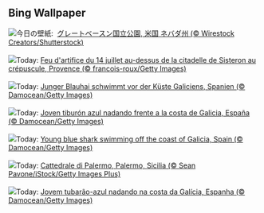 ## Bing Wallpaper
![](https://www.bing.com/th?id=OHR.PerseidsPine_JA-JP0980673364_UHD.jpg&w=1000)今日の壁紙: &nbsp;[グレートベースン国立公園, 米国 ネバダ州 (© Wirestock Creators/Shutterstock)](https://www.bing.com/th?id=OHR.PerseidsPine_JA-JP0980673364_UHD.jpg)
<br><br/>
![](https://www.bing.com/th?id=OHR.BastilleDayCelebration_FR-FR1452357775_UHD.jpg&w=1000)Today: [Feu d'artifice du 14 juillet au-dessus de la citadelle de Sisteron au crépuscule, Provence (© francois-roux/Getty Images)](https://www.bing.com/th?id=OHR.BastilleDayCelebration_FR-FR1452357775_UHD.jpg)
<br><br/>
![](https://www.bing.com/th?id=OHR.YoungShark_DE-DE7165248670_UHD.jpg&w=1000)Today: [Junger Blauhai schwimmt vor der Küste Galiciens, Spanien (© Damocean/Getty Images)](https://www.bing.com/th?id=OHR.YoungShark_DE-DE7165248670_UHD.jpg)
<br><br/>
![](https://www.bing.com/th?id=OHR.YoungShark_ES-ES5981151828_UHD.jpg&w=1000)Today: [Joven tiburón azul nadando frente a la costa de Galicia, España (© Damocean/Getty Images)](https://www.bing.com/th?id=OHR.YoungShark_ES-ES5981151828_UHD.jpg)
<br><br/>
![](https://www.bing.com/th?id=OHR.YoungShark_EN-GB9221315811_UHD.jpg&w=1000)Today: [Young blue shark swimming off the coast of Galicia, Spain (© Damocean/Getty Images)](https://www.bing.com/th?id=OHR.YoungShark_EN-GB9221315811_UHD.jpg)
<br><br/>
![](https://www.bing.com/th?id=OHR.CattedraleDiPalermo_IT-IT0519609819_UHD.jpg&w=1000)Today: [Cattedrale di Palermo, Palermo, Sicilia (© Sean Pavone/iStock/Getty Images Plus)](https://www.bing.com/th?id=OHR.CattedraleDiPalermo_IT-IT0519609819_UHD.jpg)
<br><br/>
![](https://www.bing.com/th?id=OHR.YoungShark_PT-BR8738658851_UHD.jpg&w=1000)Today: [Jovem tubarão-azul nadando na costa da Galícia, Espanha (© Damocean/Getty Images)](https://www.bing.com/th?id=OHR.YoungShark_PT-BR8738658851_UHD.jpg)
<br><br/>
